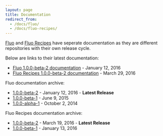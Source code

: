 ```yaml
---
layout: page
title: Documentation
redirect_from:
  - /docs/fluo/
  - /docs/fluo-recipes/
---
```


[Fluo] and [Fluo Recipes] have seperate documentation as they are different repositories with their own release cycle.

Below are links to their latest documentation:

* [Fluo 1.0.0-beta-2 documentation][fluo-b2] - January 12, 2016
* [Fluo Recipes 1.0.0-beta-2 documentation][recipes-b2] - March 29, 2016

Fluo documentation archive:

* [1.0.0-beta-2][fluo-b2] - January 12, 2016 - **Latest Release**
* [1.0.0-beta-1][fluo-b1] - June 9, 2015
* [1.0.0-alpha-1][fluo-a1] - October 2, 2014

Fluo Recipes documentation archive:

* [1.0.0-beta-2][recipes-b2] - March 19, 2016 - **Latest Release**
* [1.0.0-beta-1][recipes-b1] - January 13, 2016

[Fluo]: https://github.com/fluo-io/fluo
[Fluo Recipes]: https://github.com/fluo-io/fluo-recipes
[fluo-b2]: /docs/fluo/1.0.0-beta-2/
[fluo-b1]: /docs/fluo/1.0.0-beta-1/
[fluo-a1]: /docs/fluo/1.0.0-alpha-1/
[recipes-b2]: /docs/fluo-recipes/1.0.0-beta-2/
[recipes-b1]: /docs/fluo-recipes/1.0.0-beta-1/
